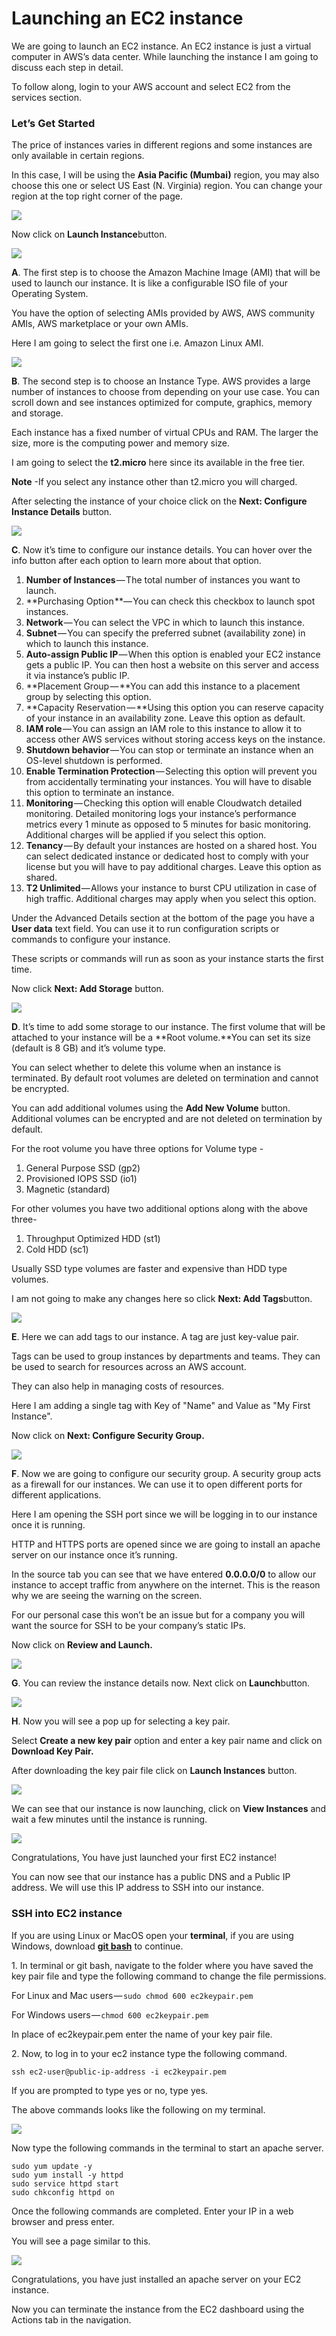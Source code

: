 # Launching an EC2 instance

We are going to launch an EC2 instance. An EC2 instance is just a
virtual computer in AWS’s data center. While launching the instance I am
going to discuss each step in detail.

To follow along, login to your AWS account and select EC2 from the
services section.

### Let’s Get Started

The price of instances varies in different regions and some instances
are only available in certain regions.

In this case, I will be using the **Asia Pacific (Mumbai)** region, you
may also choose this one or select US East (N. Virginia) region. You can
change your region at the top right corner of the page.

![](./1_sieuaa3zO57k2Mwpyf8uLw.png)

Now click on **Launch Instance**button.

![](./1_UU1yvpag_e4kiFooM-5L4A.png)

**A**. The first step is to choose the Amazon Machine Image (AMI) that
will be used to launch our instance. It is like a configurable ISO file
of your Operating System.

You have the option of selecting AMIs provided by AWS, AWS community
AMIs, AWS marketplace or your own AMIs.

Here I am going to select the first one i.e. Amazon Linux AMI.

![](./1_VJZDPLDnSMhr2WUztq_Bsw.png)

**B**. The second step is to choose an Instance Type. AWS provides a
large number of instances to choose from depending on your use case. You
can scroll down and see instances optimized for compute, graphics,
memory and storage.

Each instance has a fixed number of virtual CPUs and RAM. The larger the
size, more is the computing power and memory size.

I am going to select the **t2.micro** here since its available in the
free tier.

**Note** -If you select any instance other than t2.micro you will
charged.

After selecting the instance of your choice click on the **Next:
Configure Instance Details** button.

![](./1_LgElqhRbSYDYiNiihlq5Dw.png)

**C**. Now it’s time to configure our instance details. You can hover
over the info button after each option to learn more about that option.

1.  **Number of Instances** — The total number of instances you want to
    launch.
2.  **Purchasing Option **— You can check this checkbox to launch spot
    instances.
3.  **Network** — You can select the VPC in which to launch this
    instance.
4.  **Subnet** — You can specify the preferred subnet (availability
    zone) in which to launch this instance.
5.  **Auto-assign Public IP** — When this option is enabled your EC2
    instance gets a public IP. You can then host a website on this
    server and access it via instance’s public IP.
6.  **Placement Group — **You can add this instance to a placement group
    by selecting this option.
7.  **Capacity Reservation — **Using this option you can reserve
    capacity of your instance in an availability zone. Leave this option
    as default.
8.  **IAM role** — You can assign an IAM role to this instance to allow
    it to access other AWS services without storing access keys on the
    instance.
9.  **Shutdown behavior** — You can stop or terminate an instance when
    an OS-level shutdown is performed.
10. **Enable Termination Protection** — Selecting this option will
    prevent you from accidentally terminating your instances. You will
    have to disable this option to terminate an instance.
11. **Monitoring** — Checking this option will enable Cloudwatch
    detailed monitoring. Detailed monitoring logs your instance’s
    performance metrics every 1 minute as opposed to 5 minutes for basic
    monitoring. Additional charges will be applied if you select this
    option.
12. **Tenancy** — By default your instances are hosted on a shared host.
    You can select dedicated instance or dedicated host to comply with
    your license but you will have to pay additional charges. Leave this
    option as shared.
13. **T2 Unlimited** — Allows your instance to burst CPU utilization in
    case of high traffic. Additional charges may apply when you select
    this option.

Under the Advanced Details section at the bottom of the page you have a
**User data** text field. You can use it to run configuration scripts or
commands to configure your instance.

These scripts or commands will run as soon as your instance starts the
first time.

Now click **Next: Add Storage** button.

![](./1_723r_5rxgAAqw3j6NW8qvA.png)

**D**. It’s time to add some storage to our instance. The first volume
that will be attached to your instance will be a **Root volume.**You can
set its size (default is 8 GB) and it’s volume type.

You can select whether to delete this volume when an instance is
terminated. By default root volumes are deleted on termination and
cannot be encrypted.

You can add additional volumes using the **Add New Volume** button.
Additional volumes can be encrypted and are not deleted on termination
by default.

For the root volume you have three options for Volume type -

1.  General Purpose SSD (gp2)
2.  Provisioned IOPS SSD (io1)
3.  Magnetic (standard)

For other volumes you have two additional options along with the above
three-

1.  Throughput Optimized HDD (st1)
2.  Cold HDD (sc1)

Usually SSD type volumes are faster and expensive than HDD type volumes.

I am not going to make any changes here so click **Next: Add
Tags**button.

![](./1_jkNSPug4Q5d7gaWRacjYrw.png)

**E**. Here we can add tags to our instance. A tag are just key-value
pair.

Tags can be used to group instances by departments and teams. They can
be used to search for resources across an AWS account.

They can also help in managing costs of resources.

Here I am adding a single tag with Key of "Name" and Value as "My First
Instance".

Now click on **Next: Configure Security Group.**

![](./1_RZDpl0RlUB49ATwVdUQXrg.png)

**F**. Now we are going to configure our security group. A security
group acts as a firewall for our instances. We can use it to open
different ports for different applications.

Here I am opening the SSH port since we will be logging in to our
instance once it is running.

HTTP and HTTPS ports are opened since we are going to install an apache
server on our instance once it’s running.

In the source tab you can see that we have entered **0.0.0.0/0** to allow
our instance to accept traffic from anywhere on the internet. This is
the reason why we are seeing the warning on the screen.

For our personal case this won’t be an issue but for a company you will
want the source for SSH to be your company’s static IPs.

Now click on **Review and Launch.**

![](./1_xyOYqbuu-IqeF8m0ERe26g.png)

**G**. You can review the instance details now. Next click on
**Launch**button.

![](./1_-BdpWmyoGcdWg2oHed7FtA.png)

**H**. Now you will see a pop up for selecting a key pair.

Select **Create a new key pair** option and enter a key pair name and
click on **Download Key Pair.**

After downloading the key pair file click on **Launch Instances**
button.

![](./1_7DjVGYwN2bSLfN6g3j828Q.png)

We can see that our instance is now launching, click on **View Instances** and wait a few minutes until the instance is running.

![](./1_evNE8FCAcsW9Hx0FDh-TnA.png)

Congratulations, You have just launched your first EC2 instance!

You can now see that our instance has a public DNS and a Public IP
address. We will use this IP address to SSH into our instance.

### SSH into EC2 instance

If you are using Linux or MacOS open your **terminal**, if you are using
Windows, download [**git bash**](https://git-scm.com/downloads) to
continue.

​1. In terminal or git bash, navigate to the folder where you have saved
the key pair file and type the following command to change the file
permissions.

For Linux and Mac users — `sudo chmod 600 ec2keypair.pem` 

For Windows users — `chmod 600 ec2keypair.pem`

In place of ec2keypair.pem enter the name of your key pair file.

​2. Now, to log in to your ec2 instance type the following command.

`ssh ec2-user@public-ip-address -i ec2keypair.pem`

If you are prompted to type yes or no, type yes.

The above commands looks like the following on my terminal.

![](./1_M3d_gak90cyn6hZ4wiUMAw.png)

Now type the following commands in the terminal to start an apache server.

```
sudo yum update -y
sudo yum install -y httpd
sudo service httpd start
sudo chkconfig httpd on
```

Once the following commands are completed. Enter your IP in a web
browser and press enter.

You will see a page similar to this.

![](./1_8d63izEc9Xe3mu1sR3NKEw.png)

Congratulations, you have just installed an apache server on your EC2
instance.

Now you can terminate the instance from the EC2 dashboard using the
Actions tab in the navigation.
